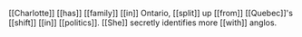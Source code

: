 [[Charlotte]] [[has]] [[family]] [[in]] Ontario, [[split]] up [[from]] [[Quebec]]'s [[shift]] [[in]] [[politics]]. [[She]] secretly identifies more [[with]] anglos.  